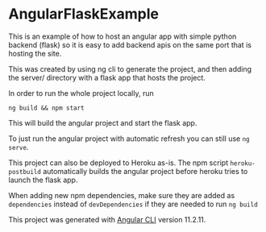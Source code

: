 # AngularFlaskExample

This is an example of how to host an angular app with simple python backend (flask) so it is easy to add backend apis on the same port that is hosting the site.

This was created by using ng cli to generate the project, and then adding the server/ directory with a flask app that hosts the project.

In order to run the whole project locally, run

```
ng build && npm start
```
This will build the angular project and start the flask app.

To just run the angular project with automatic refresh you can still use `ng serve`.

This project can also be deployed to Heroku as-is. The npm script `heroku-postbuild` automatically builds the angular project before heroku tries to launch the flask app.

When adding new npm dependencies, make sure they are added as `dependencies` instead of `devDependencies` if they are needed to run `ng build`



This project was generated with [Angular CLI](https://github.com/angular/angular-cli) version 11.2.11.